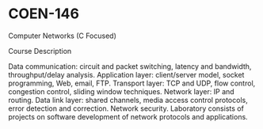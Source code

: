 # COEN-146
Computer Networks (C Focused)

Course Description

Data communication: circuit and packet switching, latency and bandwidth, throughput/delay analysis. Application layer: client/server model, socket programming, Web, email, FTP. Transport layer: TCP and UDP, flow control, congestion control, sliding window techniques. Network layer: IP and routing. Data link layer: shared channels, media access control protocols, error detection and correction. Network security. Laboratory consists of projects on software development of network protocols and applications.
